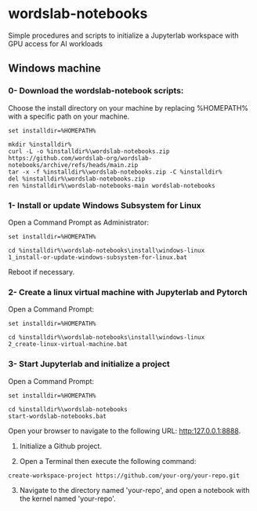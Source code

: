 # wordslab-notebooks

Simple procedures and scripts to initialize a Jupyterlab workspace with GPU access for AI workloads

## Windows machine

### 0- Download the wordslab-notebook scripts:

Choose the install directory on your machine by replacing %HOMEPATH% with a specific path on your machine.

```
set installdir=%HOMEPATH%

mkdir %installdir%
curl -L -o %installdir%\wordslab-notebooks.zip https://github.com/wordslab-org/wordslab-notebooks/archive/refs/heads/main.zip
tar -x -f %installdir%\wordslab-notebooks.zip -C %installdir%
del %installdir%\wordslab-notebooks.zip
ren %installdir%\wordslab-notebooks-main wordslab-notebooks

```

### 1- Install or update Windows Subsystem for Linux

Open a Command Prompt as Administrator:

```
set installdir=%HOMEPATH%

cd %installdir%\wordslab-notebooks\install\windows-linux
1_install-or-update-windows-subsystem-for-linux.bat

```

Reboot if necessary.

### 2- Create a linux virtual machine with Jupyterlab and Pytorch

Open a Command Prompt:

```
set installdir=%HOMEPATH%

cd %installdir%\wordslab-notebooks\install\windows-linux
2_create-linux-virtual-machine.bat

```

### 3- Start Jupyterlab and initialize a project

Open a Command Prompt:

```
set installdir=%HOMEPATH%

cd %installdir%\wordslab-notebooks
start-wordslab-notebooks.bat

```

Open your browser to navigate to the following URL: [http:127.0.0.1:8888](http:127.0.0.1:8888).

1. Initialize a Github project.

2. Open a Terminal then execute the following command:

```
create-workspace-project https://github.com/your-org/your-repo.git
```

3. Navigate to the directory named 'your-repo', and open a notebook with the kernel named 'your-repo'.
